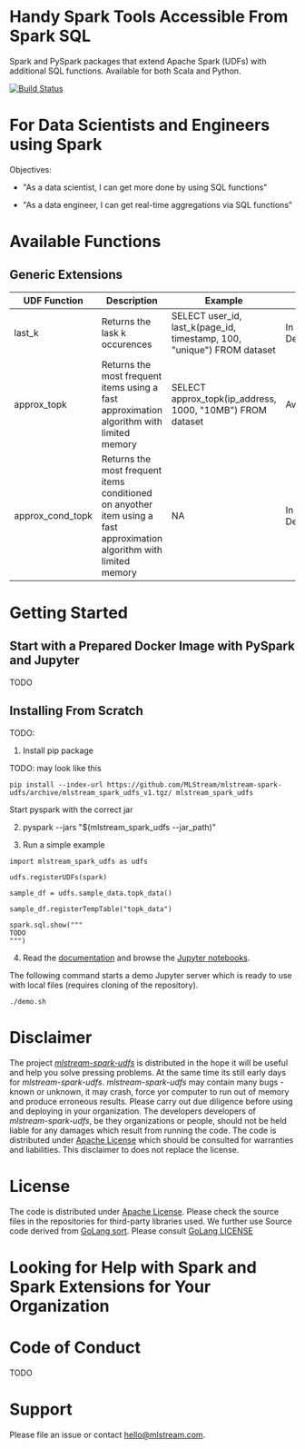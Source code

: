 # Handy Spark Tools Accessible From Spark SQL

Spark and PySpark packages that extend Apache Spark (UDFs) with additional SQL functions.
Available for both Scala and Python.

[![Build Status](https://github.com/MLStream/mlstream-spark-udfs/workflows/build/badge.svg)](https://github.com/MLStream/mlstream-spark-udfs/actions)

# For Data Scientists and Engineers using Spark

Objectives:

- "As a data scientist, I can get more done by using SQL functions" 

- "As a data engineer, I can get real-time aggregations via SQL functions"

# Available Functions

## Generic Extensions

| UDF Function  | Description   | Example | Status |
| ------------- | ------------- | --------| -------|
| last_k        | Returns the lask k occurences  | SELECT user_id, last_k(page_id, timestamp, 100, "unique") FROM dataset | In Development |
| approx_topk   |  Returns the most frequent items using a fast approximation algorithm with limited memory   | SELECT approx_topk(ip_address, 1000, "10MB") FROM dataset | Available |
| approx_cond_topk   |  Returns the most frequent items conditioned on anyother item using a fast approximation algorithm with limited memory   | NA | In Development |



# Getting Started

## Start with a Prepared Docker Image with PySpark and Jupyter

TODO

## Installing From Scratch

TODO: 

1. Install pip package

TODO: may look like this

```
pip install --index-url https://github.com/MLStream/mlstream-spark-udfs/archive/mlstream_spark_udfs_v1.tgz/ mlstream_spark_udfs
```

Start pyspark with the correct jar

2. pyspark --jars "$(mlstream_spark_udfs --jar_path)"

3. Run a simple example

```
import mlstream_spark_udfs as udfs

udfs.registerUDFs(spark)

sample_df = udfs.sample_data.topk_data()

sample_df.registerTempTable("topk_data")

spark.sql.show("""
TODO
""")
```

4. Read the [documentation](https://github.com/MLStream/mlstream-spark-udfs-docs) and browse 
the [Jupyter notebooks](https://github.com/MLStream/mlstream-spark-udfs/notebooks).

The following command starts a demo Jupyter server which is ready to use with local files (requires cloning of the repository).
 

```
./demo.sh
```


# Disclaimer

The project [*mlstream-spark-udfs*](https://github.com/MLStream/mlstream-spark-udfs) is distributed in the hope it will be useful and help you solve pressing problems.
At the same time its still early days for *mlstream-spark-udfs*. *mlstream-spark-udfs* may contain many bugs - known or
unknown, it may crash, force yor computer to run out of memory and produce erroneous results. Please carry out
due diligence before using and deploying in your organization. The developers developers of *mlstream-spark-udfs*, be they
organizations or people, should not be held liable
for any damages which result from running the code.
The code is distributed under [Apache License](LICENSE) which should be consulted for warranties and liabilities.
This disclaimer to does not replace the license.
 
# License

The code is distributed under [Apache License](LICENSE). Please check the source files in the repositories for third-party libraries used.
We further use Source code derived from [GoLang sort](https://golang.org/src/sort/sort.go). Please consult [GoLang LICENSE](https://golang.org/LICENSE)

# Looking for Help with Spark and Spark Extensions for Your Organization

# Code of Conduct

TODO 

# Support

Please file an issue or contact hello@mlstream.com.



